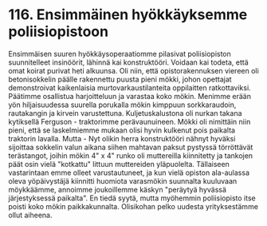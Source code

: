 


    
# 116. Ensimmäinen hyökkäyksemme poliisiopistoon

Ensimmäisen suuren hyökkäysoperaatiomme pilasivat poliisiopiston suunnitelleet insinöörit, lähinnä kai konstruktööri. 
Voidaan kai todeta, että omat koirat purivat heti alkuunsa. Oli niin, että opistorakennuksen viereen oli betonisokkelin päälle 
rakennettu puusta pieni mökki, johon opettajat demonstroivat kaikenlaisia murtovarkaustilanteita oppilaitten ratkottaviksi. 
Päätimme osallistua harjoitteluun ja varastaa koko mökin. Menimme erään yön hiljaisuudessa suurella porukalla mökin 
kimppuun sorkkaraudoin, rautakangin ja kirvein varustettuna. Kuljetuskalustona oli nurkan takana kytiksellä Ferguson -
traktorimme perävaunuineen. Mökki oli nimittäin niin pieni, että se laskelmiemme mukaan olisi hyvin kulkenut pois paikalta 
traktorin lavalla. Mutta - Nyt olikin herra konstruktööri nähnyt hyväksi sijoittaa sokkelin valun aikana siihen mahtavan paksut 
pystyssä törröttävät terästangot, joihin mökin 4" x 4" runko oli muttereilla kiinnitetty ja tankojen päät osin vielä "kotkattu" 
littuun muttereiden yläpuolelta. Tällaiseen vastarintaan emme olleet varustautuneet, ja kun vielä opiston ala-aulassa oleva 
yöpäivystäjä kiinnitti huomiota varasmökin suunnalta kuuluvaan möykkäämme, annoimme joukoillemme käskyn "peräytyä 
hyvässä järjestyksessä paikalta". En tiedä syytä, mutta myöhemmin poliisiopisto itse poisti koko mökin paikkakunnalta. 
Olisikohan pelko uudesta yrityksestämme ollut aiheena.
